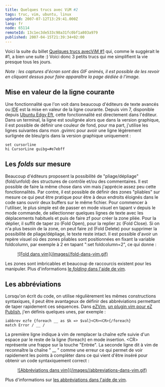 ```yaml
---
title: Quelques trucs avec ViM #2
tags: truc, vim, ubuntu, linux
updated: 2007-07-12T13:29:41.000Z
lang: fr
node: 65114
remoteId: 13c1ec3de533c98a31fc0bf1a803a979
published: 2007-04-15T21:39:34+02:00
---
```

 
Voici la suite du billet [Quelques trucs avecViM #1](/post/quelques-trucs-avec-vim-1) qui, comme le suggèrait le #1, a bien une suite :) Voici donc 3 petits trucs qui me simplifient la vie presque tous les jours.

 *Note : les captures d'écran sont des GIF animés, il est possible de les revoir en cliquant dessus pour faire apparaître la page dédiée à l'image.*

  
## Mise en valeur de la ligne courante

 
Une fonctionnalité que l'on voit dans beaucoup d'éditeurs de texte avancés ou <abbr title="Integrated Development Environment">IDE</abbr>  est la mise en valeur de la ligne courante. Depuis vim 7, disponible depuis [Ubuntu Edgy Eft](http://doc.ubuntu-fr.org/versions/edgy_eft), cette fonctionnalité est directement dans l'éditeur. Dans un terminal, la ligne est soulignée alors que dans la version graphique, il est possible de définir une couleur de fond, pour ma part, j'utilise les lignes suivantes dans mon .gvimrc pour avoir une ligne légèrement surlignée de bleu/gris dans la version graphique uniquement :

 ``` 
set cursorline
hi CursorLine guibg=#e7ebff
```

   
## Les *folds* sur mesure

 
Beaucoup d'éditeurs proposent la possibilité de &quot;pliage/dépliage&quot; (fold/unfold) des structures de contrôle et/ou des commentaires. Il est possible de faire la même chose dans vim mais j'apprécie assez peu cette fonctionnalités. Par contre, il est possible de définir des zones &quot;pliables&quot; sur mesure ce qui peut être pratique pour être à deux endroits éloignés dans le code sans ouvrir deux buffers sur le même fichier. Pour commencer à l'utiliser, le plus simple est de passer en mode visuel en tapant v depuis le mode commande, de sélectionner quelques lignes de texte avec les déplacements habituels et puis de faire zf pour créer la zone pliée. Pour la déplier, il suffit de taper zo (Fold Open), pour la replier zc (Fold Close). Si on n'a plus besoin de la zone, on peut faire zd (Fold Delete) pour supprimer la possibilité de pliage/dépliage, le texte reste intact. Il est possible d'avoir un repère visuel où des zones pliables sont positionnées en fixant la variable foldcolumn, par exemple à 2 en tapant &quot;:set foldcolumn=2&quot;, ce qui donne :

 


<figure class="object-center"><a href="/images/fold-dans-vim.gif">![Fold dans vim](/images//fold-dans-vim.gif)
</a></figure>




 
Les zones sont imbricables et beaucoup de raccourcis existent pour les manipuler. Plus d'informations [le *folding* dans l'aide de vim](http://vimdoc.sourceforge.net/htmldoc/fold.html).

   
## Les abbréviations

 
Lorsqu'on écrit du code, on utilise régulièrement les mêmes constructions syntaxiques, il peut être avantageux de définir des abbréviations permettant de taper rapidement ces séquences. Dans [eZVim](http://projects.ez.no/ezvim), [un plugin vim pour eZ Publish](/post/ezvim-0-1), j'en définis quelques unes, par exemple :

 ``` 
iabbrev ezfe {foreach __ as $k => $val}<CR><CR>{/foreach}
match Error / __ /
```

 
La première ligne indique à vim de remplacer la chaîne ezfe suivie d'un espace par le reste de la ligne (foreach) en mode insertion. &lt;CR&gt; représente une frappe sur la touche &quot;Entrée&quot;. La seconde ligne dit à vim de reconnaître la chaîne &quot; __ &quot; comme une erreur ce qui permet de voir rapidement les points à complèter dans ce qui vient d'être inséré pour obtenir un code syntaxiquement correct :

 


<figure class="object-center"><a href="/images/abbreviations-dans-vim.gif">![Abbréviations dans vim](/images//abbreviations-dans-vim.gif)
</a></figure>




 
Plus d'informations sur [les abbréviations dans l'aide de vim](http://vimdoc.sourceforge.net/htmldoc/map.html#Abbreviations).

 